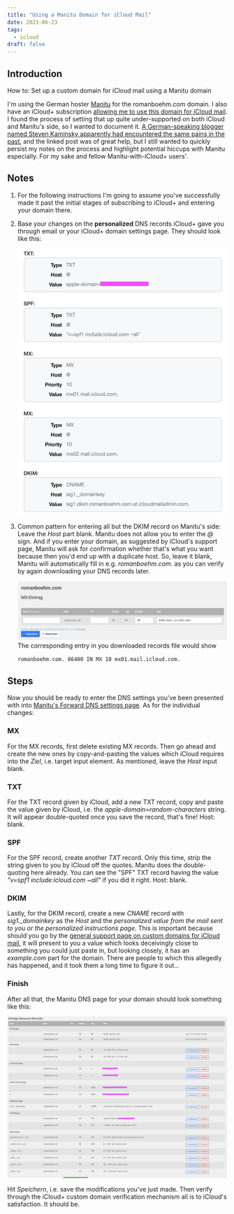 ```yaml
---
title: "Using a Manitu Domain for iCloud Mail"
date: 2023-06-23
tags:
  - icloud
draft: false
---
```


## Introduction

How to: Set up a custom domain for iCloud mail using a Manitu domain

I'm using the German hoster [Manitu](https://www.manitu.de) for the romanboehm.com domain. I also have an iCloud+ subscription [allowing me to use this domain for iCloud mail](https://www.icloud.com/icloudplus/customdomain). I found the process of setting that up quite under-supported on both iCloud and Manitu's side, so I wanted to document it. [A German-speaking blogger named Steven Kaminsky apparently had encountered the same pains in the past](https://bazomg.de/index.php/2022/01/eigene-domain-in-icloud-mail-nutzen/), and the linked post was of great help, but I still wanted to quickly persist my notes on the process and highlight potential hiccups with Manitu especially. For my sake and fellow Manitu-with-iCloud+ users'.

## Notes

1. For the following instructions I'm going to assume you've successfully made it past the initial stages of subscribing to iCloud+ and entering your domain there. 

2. Base your changes on the **personalized** DNS records iCloud+ gave you through email or your iCloud+ domain settings page. They should look like this:

    ![DNS records required by iCloud](icloud-dns-entries.png)

3. Common pattern for entering all but the DKIM record on Manitu's side: Leave the _Host_ part blank. Manitu does not allow you to enter the _@_ sign. And if you enter your domain, as suggested by iCloud's support page, Manitu will ask for confirmation whether that's what you want because then you'd end up with a duplicate host. So, leave it blank, Manitu will automatically fill in e.g. _romanboehm.com._ as you can verify by again downloading your DNS records later.

    ![Example DNS record with the Host part being left blank](manitu-example-dns-entry.png)
    The corresponding entry in you downloaded records file would show
    ```txt
    romanboehm.com. 86400 IN MX	10 mx01.mail.icloud.com.
    ```

## Steps

Now you should be ready to enter the DNS settings you've been presented with into [Manitu's Forward DNS settings page](https://mein.manitu.de/domain/forwarddns/). As for the individual changes:

### MX
For the MX records, first delete existing MX records. Then go ahead and create the new ones by copy-and-pasting the values which iCloud requires into the _Ziel_, i.e. target input element. As mentioned, leave the _Host_ input blank.

### TXT
For the TXT record given by iCloud, add a new TXT record, copy and paste the value given by iCloud, i.e. the _apple-domain=random-characters_ string. It will appear double-quoted once you save the record, that's fine! Host: blank.

### SPF
For the SPF record, create another _TXT_ record. Only this time, strip the string given to you by iCloud off the quotes. Manitu does the double-quoting here already. You can see the "SPF" TXT record having the value _"v=spf1 include:icloud.com ~all"_ if you did it right.  Host: blank.

### DKIM
Lastly, for the DKIM record, create a new _CNAME_ record with _sig1.\_domainkey_ as the _Host_ and the _personalized value from the mail sent to you or the personalized instructions page_. This is important because should you go by the [general support page on custom domains for iCloud mail](https://support.apple.com/en-gb/HT212524), it will present to you a value which looks deceivingly close to something you could just paste in, but looking closely, it has an _example.com_ part for the domain. There are people to which this allegedly has happened, and it took them a long time to figure it out...

### Finish
After all that, the Manitu DNS page for your domain should look something like this:

![Manitu DNS records page after having gone through the above reconfiguration steps](manitu-dns-entries.png)

Hit _Speichern_, i.e. save the modifications you've just made. Then verify through the iCloud+ custom domain verification mechanism all is to iCloud's satisfaction. It should be.


